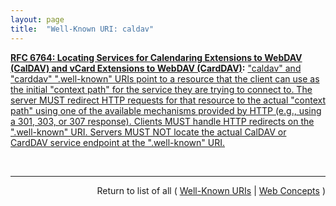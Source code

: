 ```yaml
---
layout: page
title:  "Well-Known URI: caldav"
---
```


**[RFC 6764: Locating Services for Calendaring Extensions to WebDAV (CalDAV) and vCard Extensions to WebDAV (CardDAV)](/specs/IETF/RFC/6764 "This specification describes how DNS SRV records, DNS TXT records, and well-known URIs can be used together or separately to locate CalDAV (Calendaring Extensions to Web Distributed Authoring and Versioning (WebDAV)) or CardDAV (vCard Extensions to WebDAV) services."):** ["caldav" and "carddav" ".well-known" URIs point to a resource that the client can use as the initial "context path" for the service they are trying to connect to. The server MUST redirect HTTP requests for that resource to the actual "context path" using one of the available mechanisms provided by HTTP (e.g., using a 301, 303, or 307 response). Clients MUST handle HTTP redirects on the ".well-known" URI. Servers MUST NOT locate the actual CalDAV or CardDAV service endpoint at the ".well-known" URI.](http://tools.ietf.org/html/rfc6764#section-5 "Read documentation for Well-Known URI &#34;caldav&#34;")

<br/>
<hr/>

<p style="text-align: right">Return to list of all ( <a href="../well-known-uris">Well-Known URIs</a> | <a href="../">Web Concepts</a> )</p>